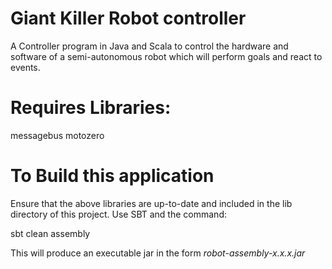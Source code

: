 Giant Killer Robot controller
===========================

A Controller program in Java and Scala to control the hardware and software of a
semi-autonomous robot which will perform goals and react to events.

Requires Libraries:
===================
messagebus
motozero

To Build this application
=========================
Ensure that the above libraries are up-to-date and included in the lib directory of this project.
Use SBT and the command:

sbt clean assembly

This will produce an executable jar in the form *robot-assembly-x.x.x.jar*

